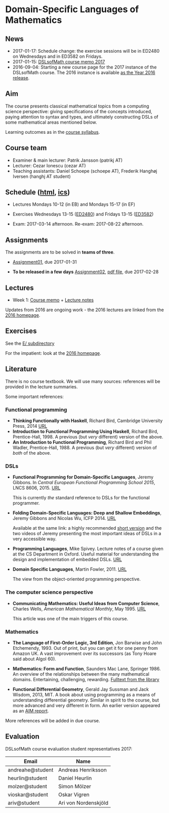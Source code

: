 Domain-Specific Languages of Mathematics
========================================

News
----

* 2017-01-17: Schedule change: the exercise sessions will be in ED2480 on Wednesdays and in ED3582 on Fridays.
* 2017-01-15: [DSLsofMath course memo 2017](Course-memo/DSLsofMath.md)
* 2016-09-04: Starting a new course page for the 2017 instance of the
  DSLsofMath course. The 2016 instance is available
  [as the Year 2016 release](https://github.com/DSLsofMath/DSLsofMath/releases/tag/Year2016).

Aim
---

The course presents classical mathematical topics from a computing
science perspective: giving specifications of the concepts introduced,
paying attention to syntax and types, and ultimately constructing DSLs
of some mathematical areas mentioned below.

Learning outcomes as in the
[course syllabus](https://www.student.chalmers.se/sp/course?course_id=24230).

Course team
-----------

- Examiner & main lecturer: Patrik Jansson (patrikj AT)
- Lecturer: Cezar Ionescu (cezar AT)
- Teaching assistants: Daniel Schoepe (schoepe AT), Frederik Hanghøj Iversen (hanghj AT student)

Schedule ([html](https://se.timeedit.net/web/chalmers/db1/public/riqQ7615X80Z06Q0Z45g0Y6Z6Z096Y35Q01vQY5Q5yo6q072oQ.html), [ics](https://se.timeedit.net/web/chalmers/db1/public/ri6Xl0gQ2560YZQQ05Z6974Y0Qy60073l1Q54Q061v555Zq8Z85Yn156.ics))
--------
- Lectures Mondays 10-12 (in EB) and Mondays 15-17 (in EF)

- Exercises Wednesdays 13-15 ([ED2480](http://maps.chalmers.se/#f30759ca-7f8b-4903-afe5-412a66e64320)) and Fridays 13-15 ([ED3582](http://maps.chalmers.se/#315adc60-539c-4f0a-bb4d-3088714bb881))

- Exam: 2017-03-14 afternoon.  Re-exam: 2017-08-22 afternoon.

Assignments
-----------

The assignments are to be solved in **teams of three**.

- [Assignment01](Assignments/Assignment01.lhs), due 2017-01-31

- **To be released in a few days** [Assignment02](Assignments/Assignment02.lhs),
  [pdf file](Assignments/Assignment02.pdf), due 2017-02-28

Lectures
--------

* Week 1: [Course memo](Course-memo/DSLsofMath.md) + [Lecture notes](L/01/L01.lhs)

Updates from 2016 are ongoing work - the 2016 lectures are linked from
the [2016 homepage](2016/Course2016.md).

Exercises
---------

See the [E/ subdirectory](E/README.md)

For the impatient: look at the [2016 homepage](2016/Course2016.md).

Literature
----------

There is no course textbook.  We will use many sources: references
will be provided in the lecture summaries.

Some important references:

### Functional programming

- **Thinking Functionally with Haskell**, Richard Bird, Cambridge
  University Press, 2014
  [URL](http://www.cs.ox.ac.uk/publications/books/functional/)
- **Introduction to Functional Programming Using Haskell**, Richard
  Bird, Prentice-Hall, 1998.  A previous (but *very* different)
  version of the above.
- **An Introduction to Functional Programming**, Richard Bird and Phil
  Wadler, Prentice-Hall, 1988. A previous (but *very* different)
  version of *both* of the above.

### DSLs

- **Functional Programming for Domain-Specific Languages**, Jeremy
  Gibbons.  In *Central European Functional Programming School 2015*,
  LNCS 8606, 2015.
  [URL](http://link.springer.com/chapter/10.1007%2F978-3-319-15940-9_1)

  This is currently *the* standard reference to DSLs for the
  functional programmer.

- **Folding Domain-Specific Languages: Deep and Shallow Embeddings**,
  Jeremy Gibbons and Nicolas Wu,
  ICFP 2014. [URL](http://www.cs.ox.ac.uk/publications/publication7584-abstract.html)

  Available at the same link: a highly recommended
  [short version](http://www.cs.ox.ac.uk/people/jeremy.gibbons/publications/embedding-short.pdf)
  and the two videos of Jeremy presenting the most important ideas
  of DSLs in a very accessible way.

- **Programming Languages**, Mike Spivey.  Lecture notes of a course
  given at the CS Department in Oxford.  Useful material for
  understanding the design and implementation of embedded DSLs.
  [URL](http://spivey.oriel.ox.ac.uk/corner/Programming_Languages)

- **Domain Specific Languages**, Martin Fowler, 2011.
  [URL](http://martinfowler.com/books/dsl.html)

  The view from the object-oriented programming perspective.

### The computer science perspective

- **Communicating Mathematics: Useful Ideas from Computer Science**,
  Charles Wells, *American Mathematical Monthly*, May 1995.  [URL](http://www.cwru.edu/artsci/math/wells/pub/pdf/commath.pdf)

  This article was one of the main triggers of this course.

### Mathematics

- **The Language of First-Order Logic, 3rd Edition**, Jon Barwise and John
  Etchemendy, 1993.  Out of print, but you can get it for one penny
  from Amazon UK.  A vast improvement over its successors (as Tony
  Hoare said about Algol 60).

- **Mathematics: Form and Function**, Saunders Mac Lane, Springer 1986.
  An overview of the relationships between the many mathematical
  domains.  Entertaining, challenging, rewarding.
  [Fulltext from the library](http://chalmers.summon.serialssolutions.com/sv-SE/search?ho=t&q=Mathematics%3A%20Form%20and%20Function)

- **Functional Differential Geometry**, Gerald Jay Sussman and Jack
  Wisdom, 2013, MIT.  A book about using programming as a means of
  understanding differential geometry.  Similar in spirit to the course,
  but more advanced and very different in form.  An earlier version
  appeared as an [AIM report](http://web.mit.edu/wisdom/www/AIM-2005-003.pdf).

More references will be added in due course.

Evaluation
----------

DSLsofMath course evaluation student representatives 2017:

| Email            | Name                   |
| ---------------- | ----------------------	|
| andreahe@student |  Andreas Henriksson	|
| heurlin@student  |  Daniel Heurlin		|
| molzer@student   |  Simon Mölzer			|
| vioskar@student  |  Oskar Vigren			|
| ariv@student     |  Ari von Nordenskjöld  |
